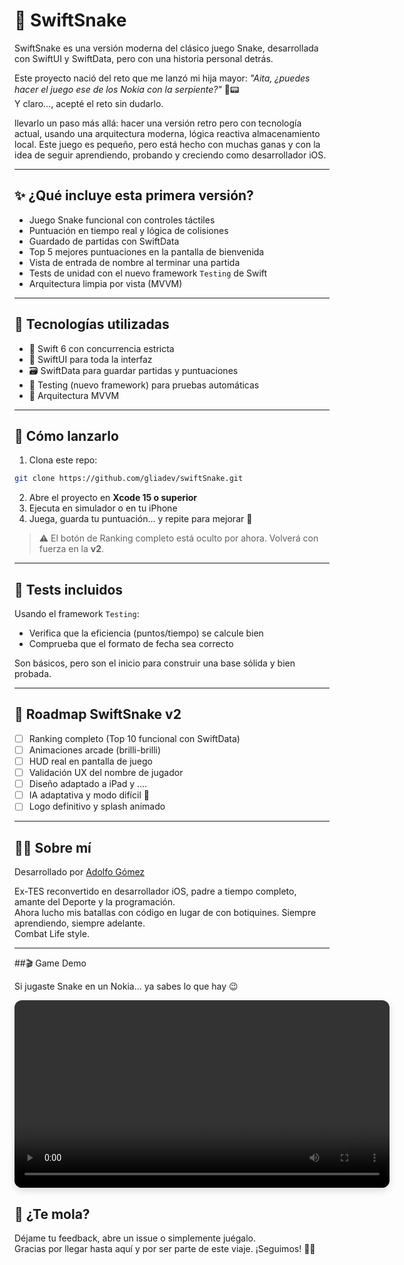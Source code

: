 # 🐍 SwiftSnake

SwiftSnake es una versión moderna del clásico juego Snake, desarrollada con SwiftUI y SwiftData, pero con una historia personal detrás.

Este proyecto nació del reto que me lanzó mi hija mayor: *"Aita, ¿puedes hacer el juego ese de los Nokia con la serpiente?"* 🐍📟  
Y claro…, acepté el reto sin dudarlo.

llevarlo un paso más allá: hacer una versión retro pero con tecnología actual, usando una arquitectura moderna, lógica reactiva
almacenamiento local. Este juego es pequeño, pero está hecho con muchas ganas y con la idea de seguir aprendiendo, probando y creciendo 
como desarrollador iOS.

---

## ✨ ¿Qué incluye esta primera versión?

- Juego Snake funcional con controles táctiles
- Puntuación en tiempo real y lógica de colisiones
- Guardado de partidas con SwiftData
- Top 5 mejores puntuaciones en la pantalla de bienvenida
- Vista de entrada de nombre al terminar una partida
- Tests de unidad con el nuevo framework `Testing` de Swift
- Arquitectura limpia por vista (MVVM)

---

## 🧪 Tecnologías utilizadas

- 🧠 Swift 6 con concurrencia estricta
- 🎨 SwiftUI para toda la interfaz
- 🗃 SwiftData para guardar partidas y puntuaciones
- 🧪 Testing (nuevo framework) para pruebas automáticas
- 🧱 Arquitectura MVVM

---

## 🚀 Cómo lanzarlo

1. Clona este repo:

```bash
git clone https://github.com/gliadev/swiftSnake.git
```

2. Abre el proyecto en **Xcode 15 o superior**
3. Ejecuta en simulador o en tu iPhone
4. Juega, guarda tu puntuación… y repite para mejorar 💪

> ⚠️ El botón de Ranking completo está oculto por ahora. Volverá con fuerza en la **v2**.

---

## 🧪 Tests incluidos

Usando el framework `Testing`:

- Verifica que la eficiencia (puntos/tiempo) se calcule bien
- Comprueba que el formato de fecha sea correcto

Son básicos, pero son el inicio para construir una base sólida y bien probada.

---

## 🔮 Roadmap SwiftSnake v2

- [ ] Ranking completo (Top 10 funcional con SwiftData)
- [ ] Animaciones arcade (brilli-brilli)
- [ ] HUD real en pantalla de juego
- [ ] Validación UX del nombre de jugador
- [ ] Diseño adaptado a iPad y .... 
- [ ] IA adaptativa y modo difícil 🧠
- [ ] Logo definitivo y splash animado

---

## 🧑‍💻 Sobre mí

Desarrollado por [Adolfo Gómez](https://github.com/gliadev)

Ex-TES reconvertido en desarrollador iOS, padre a tiempo completo, amante del Deporte y la programación.  
Ahora lucho mis batallas con código en lugar de con botiquines. Siempre aprendiendo, siempre adelante.  
Combat Life style.

---

##🎬 Game Demo

Si jugaste Snake en un Nokia… ya sabes lo que hay 😉

<p align="center">
  <video
    src="https://github.com/user-attachments/assets/f594c5d9-44e2-4789-a121-9f368e5539bc"
    width="600"
    controls
    playsinline
    style="border-radius: 12px; box-shadow: 0 4px 12px rgba(0,0,0,.15);"
  >
    Tu navegador no admite vídeo HTML5.
  </video>
</p>











## 🙌 ¿Te mola?

Déjame tu feedback, abre un issue o simplemente juégalo.  
Gracias por llegar hasta aquí y por ser parte de este viaje. ¡Seguimos! 🚀🐍
